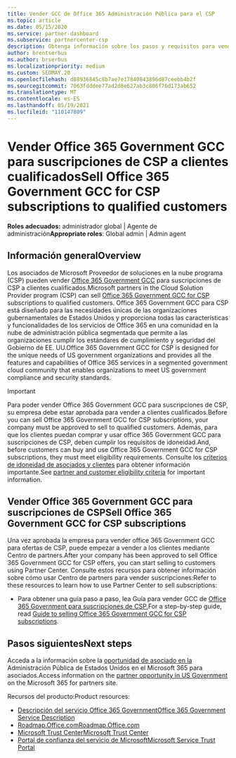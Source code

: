 ```yaml
---
title: Vender GCC de Office 365 Administración Pública para el CSP
ms.topic: article
ms.date: 05/15/2020
ms.service: partner-dashboard
ms.subservice: partnercenter-csp
description: Obtenga información sobre los pasos y requisitos para vender suscripciones a Office 365 Government GCC for CSP para clientes Estados Unidos gobierno o contratistas.
author: brentserbus
ms.author: brserbus
ms.localizationpriority: medium
ms.custom: SEOMAY.20
ms.openlocfilehash: d88936845c8b7ae7e17840843896d87ceebb4b2f
ms.sourcegitcommit: 7063fdddee77ad2d8e627ab3c806f76d173ab652
ms.translationtype: MT
ms.contentlocale: es-ES
ms.lasthandoff: 05/19/2021
ms.locfileid: "110147809"
---
```

# <a name="sell-office-365-government-gcc-for-csp-subscriptions-to-qualified-customers"></a><span data-ttu-id="a0a14-103">Vender Office 365 Government GCC para suscripciones de CSP a clientes cualificados</span><span class="sxs-lookup"><span data-stu-id="a0a14-103">Sell Office 365 Government GCC for CSP subscriptions to qualified customers</span></span>

<span data-ttu-id="a0a14-104">**Roles adecuados:** administrador global | Agente de administración</span><span class="sxs-lookup"><span data-stu-id="a0a14-104">**Appropriate roles**: Global admin | Admin agent</span></span>


## <a name="overview"></a><span data-ttu-id="a0a14-105">Información general</span><span class="sxs-lookup"><span data-stu-id="a0a14-105">Overview</span></span>

<span data-ttu-id="a0a14-106">Los asociados de Microsoft Proveedor de soluciones en la nube programa (CSP) pueden vender [Office 365 Government GCC](https://www.microsoft.com/microsoft-365/partners/governmentforCSP) para suscripciones de CSP a clientes cualificados.</span><span class="sxs-lookup"><span data-stu-id="a0a14-106">Microsoft partners in the Cloud Solution Provider program (CSP) can sell [Office 365 Government GCC for CSP](https://www.microsoft.com/microsoft-365/partners/governmentforCSP) subscriptions to qualified customers.</span></span> <span data-ttu-id="a0a14-107">Office 365 Government GCC para CSP está diseñado para las necesidades únicas de las organizaciones gubernamentales de Estados Unidos y proporciona todas las características y funcionalidades de los servicios de Office 365 en una comunidad en la nube de administración pública segmentada que permite a las organizaciones cumplir los estándares de cumplimiento y seguridad del Gobierno de EE. UU.</span><span class="sxs-lookup"><span data-stu-id="a0a14-107">Office 365 Government GCC for CSP is designed for the unique needs of US government organizations and provides all the features and capabilities of Office 365 services in a segmented government cloud community that enables organizations to meet US government compliance and security standards.</span></span> 

>[!IMPORTANT] 
><span data-ttu-id="a0a14-108">Para poder vender Office 365 Government GCC para suscripciones de CSP, su empresa debe estar aprobada para vender a clientes cualificados.</span><span class="sxs-lookup"><span data-stu-id="a0a14-108">Before you can sell Office 365 Government GCC for CSP subscriptions, your company must be approved to sell to qualified customers.</span></span> <span data-ttu-id="a0a14-109">Además, para que los clientes puedan comprar y usar office 365 Government GCC para suscripciones de CSP, deben cumplir los requisitos de idoneidad.</span><span class="sxs-lookup"><span data-stu-id="a0a14-109">And, before customers can buy and use Office 365 Government GCC for CSP subscriptions, they must meet eligibility requirements.</span></span> <span data-ttu-id="a0a14-110">Consulte los [criterios de idoneidad de asociados y clientes](csp-gcc-validate.md) para obtener información importante.</span><span class="sxs-lookup"><span data-stu-id="a0a14-110">See [partner and customer eligibility criteria](csp-gcc-validate.md) for important information.</span></span>


## <a name="sell-office-365-government-gcc-for-csp-subscriptions"></a><span data-ttu-id="a0a14-111">Vender Office 365 Government GCC para suscripciones de CSP</span><span class="sxs-lookup"><span data-stu-id="a0a14-111">Sell Office 365 Government GCC for CSP subscriptions</span></span>

<span data-ttu-id="a0a14-112">Una vez aprobada la empresa para vender office 365 Government GCC para ofertas de CSP, puede empezar a vender a los clientes mediante Centro de partners.</span><span class="sxs-lookup"><span data-stu-id="a0a14-112">After your company has been approved to sell Office 365 Government GCC for CSP offers, you can start selling to customers using Partner Center.</span></span> <span data-ttu-id="a0a14-113">Consulte estos recursos para obtener información sobre cómo usar Centro de partners para vender suscripciones:</span><span class="sxs-lookup"><span data-stu-id="a0a14-113">Refer to these resources to learn how to use Partner Center to sell subscriptions:</span></span> 

- <span data-ttu-id="a0a14-114">Para obtener una guía paso a paso, lea Guía para vender GCC de [Office 365 Government para suscripciones de CSP.](https://go.microsoft.com/fwlink/?linkid=2007323)</span><span class="sxs-lookup"><span data-stu-id="a0a14-114">For a step-by-step guide, read [Guide to selling Office 365 Government GCC for CSP subscriptions](https://go.microsoft.com/fwlink/?linkid=2007323).</span></span>  


## <a name="next-steps"></a><span data-ttu-id="a0a14-115">Pasos siguientes</span><span class="sxs-lookup"><span data-stu-id="a0a14-115">Next steps</span></span>

<span data-ttu-id="a0a14-116">Acceda a la información sobre la [oportunidad de asociado en la](https://www.microsoft.com/microsoft-365/partners/governmentforCSP) Administración Pública de Estados Unidos en el Microsoft 365 para asociados.</span><span class="sxs-lookup"><span data-stu-id="a0a14-116">Access information on the [partner opportunity in US Government](https://www.microsoft.com/microsoft-365/partners/governmentforCSP) on the Microsoft 365 for partners site.</span></span>

<span data-ttu-id="a0a14-117">Recursos del producto:</span><span class="sxs-lookup"><span data-stu-id="a0a14-117">Product resources:</span></span>

- [<span data-ttu-id="a0a14-118">Descripción del servicio Office 365 Government</span><span class="sxs-lookup"><span data-stu-id="a0a14-118">Office 365 Government Service Description</span></span>](/office365/servicedescriptions/office-365-platform-service-description/office-365-us-government/office-365-us-government)
- [<span data-ttu-id="a0a14-119">Roadmap.Office.com</span><span class="sxs-lookup"><span data-stu-id="a0a14-119">Roadmap.Office.com</span></span>](https://products.office.com/business/office-365-roadmap)
- [<span data-ttu-id="a0a14-120">Microsoft Trust Center</span><span class="sxs-lookup"><span data-stu-id="a0a14-120">Microsoft Trust Center</span></span>](https://www.microsoft.com/TrustCenter/)
- [<span data-ttu-id="a0a14-121">Portal de confianza del servicio de Microsoft</span><span class="sxs-lookup"><span data-stu-id="a0a14-121">Microsoft Service Trust Portal</span></span>](https://aka.ms/STP)
